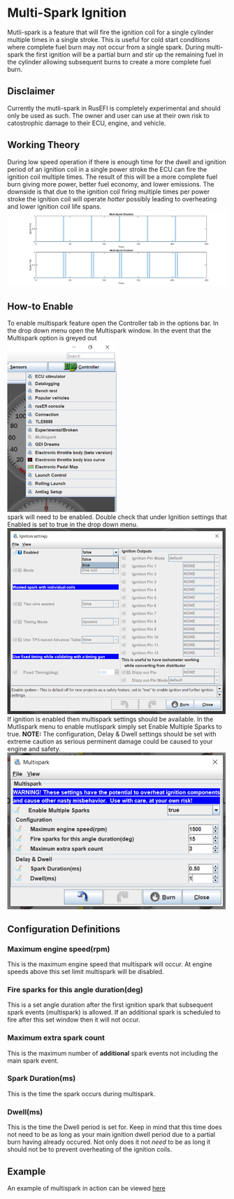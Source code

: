 # Multi-Spark Ignition   
Mutli-spark is a feature that will fire the ignition coil for a single cylinder multiple times in a single stroke. This is useful for cold start conditions where complete fuel burn may not occur from a single spark. During multi-spark the first ignition will be a partial burn and stir up the remaining fuel in the cylinder allowing subsequent burns to create a more complete fuel burn.   

## Disclaimer  
Currently the mutli-spark in RusEFI is completely experimental and should only be used as such. The owner and user can use at their own risk to catostrophic damage to their ECU, engine, and vehicle.  

## Working Theory   
During low speed operation if there is enough time for the dwell and ignition period of an ignition coil in a single power stroke the ECU can fire the ignition coil multiple times. The result of this will be a more complete fuel burn giving more power, better fuel economy, and lower emissions. The downside is that due to the ignition coil firing multiple times per power stroke the ignition coil will operate *hotter* possibly leading to overheating and lower ignition coil life spans.  
![MultisparkMatlab](Spark/Images/multisparkmatlab.png "Multi-spark theory")  

## How-to Enable  
To enable multispark feature open the Controller tab in the options bar. In the drop down menu open the Multispark window. In the event that the Multispark option is greyed out  
<img src="Spark/Images/multisparkGreyedOut.png" title="Multispark Greyed Out" width="250">  
spark will need to be enabled. Double check that under Ignition settings that Enabled is set to true in the drop down menu.  
<img src="Spark/Images/ignitionSettings.png" title="Ignition Settings" width="500">  
If ignition is enabled then multispark settings should be available. In the Mutlispark menu to enable mutlispark simply set Enable Multiple Sparks to true. **NOTE:** The configuration, Delay & Dwell settings should be set with extreme caution as serious perminent damage could be caused to your engine and safety.  
<img src="Spark/Images/multisparkSettings.png" title="Multispark Settings" width="500">  

## Configuration Definitions  
  
### **Maximum engine speed(rpm)**  
This is the maximum engine speed that multispark will occur. At engine speeds above this set limit multispark will be disabled.   

### **Fire sparks for this angle duration(deg)**  
This is a set angle duration after the first ignition spark that subsequent spark events (multispark) is allowed. If an additional spark is scheduled to fire after this set window then it will not occur.  

### **Maximum extra spark count**    
This is the maximum number of **additional** spark events not including the main spark event.   

### **Spark Duration(ms)**  
This is the time the spark occurs during multispark.   

### **Dwell(ms)**  
This is the time the Dwell period is set for. Keep in mind that this time does not need to be as long as your main ignition dwell period due to a partial burn having already occured. Not only does it not *need* to be as long it should not be to prevent overheating of the ignition coils.  

## Example  
An example of multispark in action can be viewed [here](https://www.youtube.com/watch?v=SZn2CPouFek)  

[//]: # "Shaun Veilluex"
